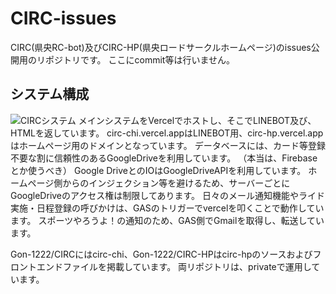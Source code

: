 # CIRC-issues
CIRC(県央RC-bot)及びCIRC-HP(県央ロードサークルホームページ)のissues公開用のリポジトリです。
ここにcommit等は行いません。

## システム構成
![CIRCシステム](https://github.com/Gon-1222/CIRC-issues/assets/99107342/97e412a8-154c-4186-9c3e-e6feea2a88c5)
メインシステムをVercelでホストし、そこでLINEBOT及び、HTMLを返しています。
circ-chi.vercel.appはLINEBOT用、circ-hp.vercel.appはホームページ用のドメインとなっています。
データベースには、カード等登録不要な割に信頼性のあるGoogleDriveを利用しています。
（本当は、Firebaseとか使うべき）
Google DriveとのIOはGoogleDriveAPIを利用しています。
ホームページ側からのインジェクション等を避けるため、サーバーごとにGoogleDriveのアクセス権は制限してあります。
日々のメール通知機能やライド実施・日程登録の呼びかけは、GASのトリガーでvercelを叩くことで動作しています。
スポーツやろうよ！の通知のため、GAS側でGmailを取得し、転送しています。

Gon-1222/CIRCにはcirc-chi、Gon-1222/CIRC-HPはcirc-hpのソースおよびフロントエンドファイルを掲載しています。
両リポジトリは、privateで運用しています。
